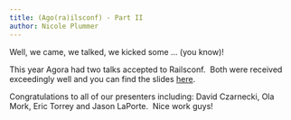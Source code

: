 ```yaml
---
title: (Ago(ra)ilsconf) - Part II
author: Nicole Plummer
---
```

Well, we came, we talked, we kicked some ... (you know)!

 This year Agora had two talks accepted to Railsconf.  Both were received exceedingly well and you can find the slides [here](http://en.oreilly.com/rails2009/public/schedule/proceedings "link to slides at railsconf").

 Congratulations to all of our presenters including: David Czarnecki, Ola Mork, Eric Torrey and Jason LaPorte.  Nice work guys!
